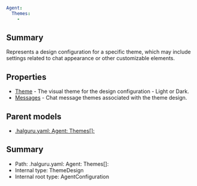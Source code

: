 <!--
title: Themes[]
version: 1.0.0+62a79eb7c455dc244ea9db083fc0bfdac5d67dd0
generated: true
date: 2025-03-29T15:15:58Z
node: This file is generated by the command-line program: `halguru manual --generate-docs`
-->


```yaml
Agent:
  Themes:
    -
```

## Summary

Represents a design configuration for a specific theme,
which may include settings related to chat appearance or other customizable elements.

## Properties

* [Theme]((halguru)-agent-themes-list-theme.md) - The visual theme for the design configuration - Light or Dark.
* [Messages]((halguru)-agent-themes-list-messages.md) - Chat message themes associated with the theme design.

## Parent models

* [.halguru.yaml: Agent: Themes[]:]((halguru)-agent-themes-list.md)
## Summary

* Path: .halguru.yaml: Agent: Themes[]:
* Internal type: ThemeDesign
* Internal root type: AgentConfiguration
